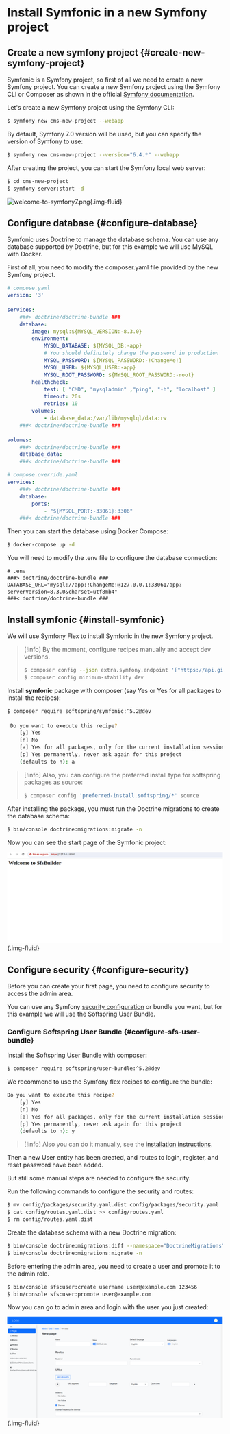 # Install Symfonic in a new Symfony project

## Create a new symfony project {#create-new-symfony-project}

Symfonic is a Symfony project, so first of all we need to create a new Symfony project. 
You can create a new Symfony project using the Symfony CLI or Composer as shown in the official <a href="https://symfony.com/doc/current/setup.html">Symfony documentation</a>. 

Let's create a new Symfony project using the Symfony CLI:

```bash
$ symfony new cms-new-project --webapp
```

By default, Symfony 7.0 version will be used, but you can specify the version of Symfony to use:

```bash
$ symfony new cms-new-project --version="6.4.*" --webapp
```

After creating the project, you can start the Symfony local web server:

```bash
$ cd cms-new-project
$ symfony server:start -d
```

![welcome-to-symfony7.png](.files/welcome-to-symfony7.png){.img-fluid}

## Configure database {#configure-database}

Symfonic uses Doctrine to manage the database schema. You can use any database supported by Doctrine, but for this example we will use MySQL with Docker.

First of all, you need to modify the composer.yaml file provided by the new Symfony project.

```yaml
# compose.yaml
version: '3'

services:
    ###> doctrine/doctrine-bundle ###
    database:
        image: mysql:${MYSQL_VERSION:-8.3.0}
        environment:
            MYSQL_DATABASE: ${MYSQL_DB:-app}
            # You should definitely change the password in production
            MYSQL_PASSWORD: ${MYSQL_PASSWORD:-!ChangeMe!}
            MYSQL_USER: ${MYSQL_USER:-app}
            MYSQL_ROOT_PASSWORD: ${MYSQL_ROOT_PASSWORD:-root}
        healthcheck:
            test: [ "CMD", "mysqladmin" ,"ping", "-h", "localhost" ]
            timeout: 20s
            retries: 10
        volumes:
            - database_data:/var/lib/mysqlql/data:rw
    ###< doctrine/doctrine-bundle ###

volumes:
    ###> doctrine/doctrine-bundle ###
    database_data:
    ###< doctrine/doctrine-bundle ###
```

```yaml
# compose.override.yaml
services:
    ###> doctrine/doctrine-bundle ###
    database:
        ports:
            - "${MYSQL_PORT:-33061}:3306"
    ###< doctrine/doctrine-bundle ###
```

Then you can start the database using Docker Compose:

```bash
$ docker-compose up -d
```

You will need to modify the .env file to configure the database connection:

```
# .env
###> doctrine/doctrine-bundle ###
DATABASE_URL="mysql://app:!ChangeMe!@127.0.0.1:33061/app?serverVersion=8.3.0&charset=utf8mb4"
###< doctrine/doctrine-bundle ###
```

## Install symfonic {#install-symfonic}

We will use Symfony Flex to install Symfonic in the new Symfony project. 

>[!info]
> By the moment, configure recipes manually and accept dev versions.
> ```bash
> $ composer config --json extra.symfony.endpoint '["https://api.github.com/repos/softspring/recipes/contents/index.json",  "flex://defaults"]'
> $ composer config minimum-stability dev
> ```

Install **symfonic** package with composer (say Yes or Yes for all packages to install the recipes):

```bash
$ composer require softspring/symfonic:^5.2@dev

 Do you want to execute this recipe?
    [y] Yes
    [n] No
    [a] Yes for all packages, only for the current installation session
    [p] Yes permanently, never ask again for this project
    (defaults to n): a
```

>[!info]
> Also, you can configure the preferred install type for softspring packages as source:
> ```bash
> $ composer config 'preferred-install.softspring/*' source
> ```

After installing the package, you must run the Doctrine migrations to create the database schema:

```bash
$ bin/console doctrine:migrations:migrate -n
```

Now you can see the start page of the Symfonic project:

![welcome-to-symfonic.png](.files/welcome-to-symfonic.png){.img-fluid}

## Configure security {#configure-security}

Before you can create your first page, you need to configure security to access the admin area.

You can use any Symfony <a href="https://symfony.com/doc/current/security.html">security configuration</a> or bundle you want, but for this example we will use the Softspring User Bundle.

### Configure Softspring User Bundle {#configure-sfs-user-bundle}

Install the Softspring User Bundle with composer:

```bash
$ composer require softspring/user-bundle:^5.2@dev
```

We recommend to use the Symfony flex recipes to configure the bundle:

```bash
Do you want to execute this recipe?
    [y] Yes
    [n] No
    [a] Yes for all packages, only for the current installation session
    [p] Yes permanently, never ask again for this project
    (defaults to n): y
```

>[!info]
> Also you can do it manually, see the [installation instructions](../bundles/user-bundle/install.md).

Then a new User entity has been created, and routes to login, register, and reset password have been added.

But still some manual steps are needed to configure the security.

Run the following commands to configure the security and routes:

```bash
$ mv config/packages/security.yaml.dist config/packages/security.yaml
$ cat config/routes.yaml.dist >> config/routes.yaml
$ rm config/routes.yaml.dist 
```

Create the database schema with a new Doctrine migration:

```bash
$ bin/console doctrine:migrations:diff --namespace="DoctrineMigrations"
$ bin/console doctrine:migrations:migrate -n
```

Before entering the admin area, you need to create a user and promote it to the admin role.

```bash
$ bin/console sfs:user:create username user@example.com 123456
$ bin/console sfs:user:promote user@example.com
```

Now you can go to admin area and login with the user you just created:

![symfonic-create-page.png](.files/symfonic-create-page.png){.img-fluid}

